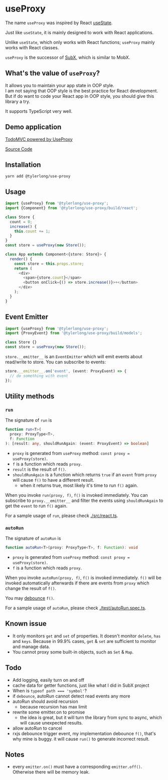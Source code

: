 # useProxy

The name `useProxy` was inspired by React [useState](https://reactjs.org/docs/hooks-intro.html).

Just like `useState`, it is mainly designed to work with React applications. 

Unlike `useState`, which only works with React functions; `useProxy` mainly works with React classes.

`useProxy` is the successor of [SubX](https://github.com/tylerlong/subx), which is similar to MobX.


## What's the value of `useProxy`?

It allows you to maintain your app state in OOP style.  
I am not saying that OOP style is the best practice for React development.  
But if do want to code your React app in OOP style, you should give this library a try.

It supports TypeScript very well. 


## Demo application

[TodoMVC powered by UseProxy](chuntaoliu.com/use-proxy-demo-todomvc/)

[Source Code](https://github.com/tylerlong/use-proxy-demo-todomvc)


## Installation

```
yarn add @tylerlong/use-proxy
```


## Usage

```ts
import {useProxy} from '@tylerlong/use-proxy';
import {Component} from '@tylerlong/use-proxy/build/react';

class Store {
  count = 0;
  increase() {
    this.count += 1;
  }
}
const store = useProxy(new Store());

class App extends Component<{store: Store}> {
  render() {
    const store = this.props.store;
    return (
      <div>
        <span>{store.count}</span>
        <button onClick={() => store.increase()}>+</button>
      </div>
    );
  }
}
```

## Event Emitter

```ts
import {useProxy} from '@tylerlong/use-proxy';
import {ProxyEvent} from '@tylerlong/use-proxy/build/models';

class Store {}
const store = useProxy(new Store());
```

`store.__emitter__` is an `EventEmitter` which will emit events about read/write to store. You can subscribe to events:

```ts
store.__emitter__.on('event', (event: ProxyEvent) => {
  // do something with event
});
```


## Utility methods

### `run`

The signature of `run` is

```ts
function run<T>(
  proxy: ProxyType<T>,
  f: Function
): [result: any, shouldRunAgain: (event: ProxyEvent) => boolean]
```

- `proxy` is generated from `useProxy` method: `const proxy = useProxy(store)`.
- `f` is a function which reads `proxy`.
- `result` is the result of `f()`.
- `shouldRunAgain` is a function which returns `true` if an `event` from `proxy` will cause `f()` to have a different result.
  - when it returns true, most likely it's time to run `f()` again.

When you invoke `run(proxy, f)`, `f()` is invoked immediately. 
You can subscribe to `proxy.__emitter__` and filter the events using `shouldRunAgain` to get the `event` to run `f()` again.

For a sample usage of `run`, please check [./src/react.ts](./src/react.ts).


### `autoRun`

The signature of `autoRun` is

```ts
function autoRun<T>(proxy: ProxyType<T>, f: Function): void
```

- `proxy` is generated from `useProxy` method: `const proxy = useProxy(store)`.
- `f` is a function which reads `proxy`.

When you invoke `autoRun(proxy, f)`, `f()` is invoked immediately.
`f()` will be invoked automatically afterwards if there are events from `proxy` which change the result of `f()`.

You may [debounce](https://lodash.com/docs/4.17.15#debounce) `f()`.

For a sample usage of `autoRun`, please check [./test/autoRun.spec.ts](./test/autoRun.spec.ts).


## Known issue

- It only monitors `get` and `set` of properties. It doesn't monitor `delete`, `has` and `keys`. Because in 99.9% cases, `get` & `set` are sufficient to monitor and manage data.
- You cannot proxy some built-in objects, such as `Set` & `Map`.


## Todo

- Add logging, easily turn on and off
- cache data for getter functions, just like what I did in SubX project
- When is `typeof path === 'symbol'`?
- if `debounce`, autoRun cannot detect read events any more
- autoRun should avoid recursion
  - because recursion has max limit
- rewrite some emitter.on to promise
  - the idea is great, but it will turn the library from sync to async, which will cause unexpected results.
- allow autoRun to cancel
- rxjs debounce trigger event, my implementation debounce `f()`, that's why mine is buggy. it will cause `run()` to generate incorrect result.


## Notes

- every `emitter.on()` must have a corresponding `emitter.off()`. Otherwise there will be memory leak.
